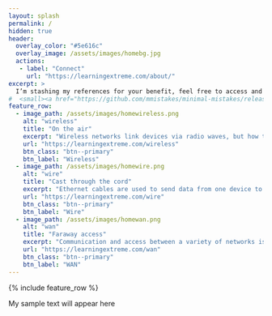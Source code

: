 ```yaml
---
layout: splash
permalink: /
hidden: true
header:
  overlay_color: "#5e616c"
  overlay_image: /assets/images/homebg.jpg
  actions:
   - label: "Connect"
     url: "https://learningextreme.com/about/"
excerpt: >
  I’m stashing my references for your benefit, feel free to access and comment for correction<br />
#  <small><a href="https://github.com/mmistakes/minimal-mistakes/releases/tag/4.24.0">Latest release v4.24.0</a></small>
feature_row:
  - image_path: /assets/images/homewireless.png
    alt: "wireless"
    title: "On the air"
    excerpt: "Wireless networks link devices via radio waves, but how they function is a mystery"
    url: "https://learningextreme.com/wireless"
    btn_class: "btn--primary"
    btn_label: "Wireless"
  - image_path: /assets/images/homewire.png
    alt: "wire"
    title: "Cast through the cord"
    excerpt: "Ethernet cables are used to send data from one device to another or across the Internet"
    url: "https://learningextreme.com/wire"
    btn_class: "btn--primary"
    btn_label: "Wire"
  - image_path: /assets/images/homewan.png
    alt: "wan"
    title: "Faraway access"
    excerpt: "Communication and access between a variety of networks is available, and security is a must"
    url: "https://learningextreme.com/wan"
    btn_class: "btn--primary"
    btn_label: "WAN"       
---
```


{% include feature_row %}

My sample text will appear here